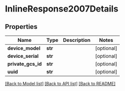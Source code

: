 # InlineResponse2007Details

## Properties
Name | Type | Description | Notes
------------ | ------------- | ------------- | -------------
**device_model** | **str** |  | [optional] 
**device_serial** | **str** |  | [optional] 
**private_gcs_id** | **str** |  | [optional] 
**uuid** | **str** |  | [optional] 

[[Back to Model list]](../README.md#documentation-for-models) [[Back to API list]](../README.md#documentation-for-api-endpoints) [[Back to README]](../README.md)

